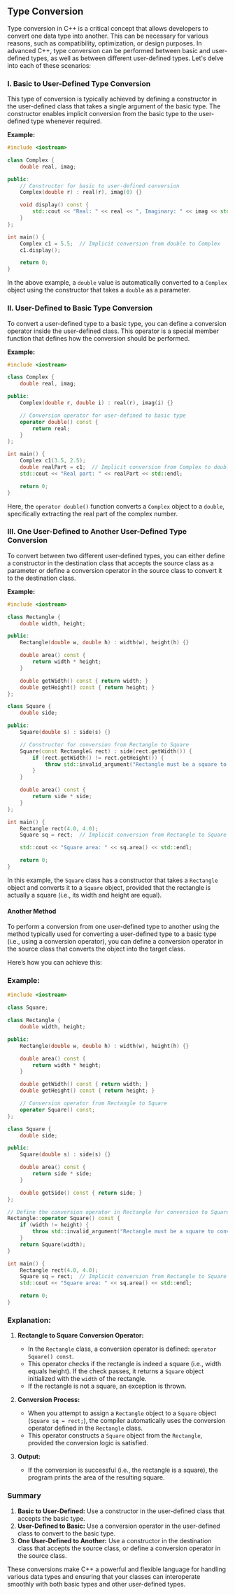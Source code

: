 ## Type Conversion

Type conversion in C++ is a critical concept that allows developers to convert one data type into another. This can be necessary for various reasons, such as compatibility, optimization, or design purposes. In advanced C++, type conversion can be performed between basic and user-defined types, as well as between different user-defined types. Let's delve into each of these scenarios:

### I. **Basic to User-Defined Type Conversion**

This type of conversion is typically achieved by defining a constructor in the user-defined class that takes a single argument of the basic type. The constructor enables implicit conversion from the basic type to the user-defined type whenever required.

**Example:**

```cpp
#include <iostream>

class Complex {
    double real, imag;

public:
    // Constructor for basic to user-defined conversion
    Complex(double r) : real(r), imag(0) {}

    void display() const {
        std::cout << "Real: " << real << ", Imaginary: " << imag << std::endl;
    }
};

int main() {
    Complex c1 = 5.5;  // Implicit conversion from double to Complex
    c1.display();

    return 0;
}
```

In the above example, a `double` value is automatically converted to a `Complex` object using the constructor that takes a `double` as a parameter.

### II. **User-Defined to Basic Type Conversion**

To convert a user-defined type to a basic type, you can define a conversion operator inside the user-defined class. This operator is a special member function that defines how the conversion should be performed.

**Example:**

```cpp
#include <iostream>

class Complex {
    double real, imag;

public:
    Complex(double r, double i) : real(r), imag(i) {}

    // Conversion operator for user-defined to basic type
    operator double() const {
        return real;
    }
};

int main() {
    Complex c1(3.5, 2.5);
    double realPart = c1;  // Implicit conversion from Complex to double
    std::cout << "Real part: " << realPart << std::endl;

    return 0;
}
```

Here, the `operator double()` function converts a `Complex` object to a `double`, specifically extracting the real part of the complex number.

### III. **One User-Defined to Another User-Defined Type Conversion**

To convert between two different user-defined types, you can either define a constructor in the destination class that accepts the source class as a parameter or define a conversion operator in the source class to convert it to the destination class.

**Example:**

```cpp
#include <iostream>

class Rectangle {
    double width, height;

public:
    Rectangle(double w, double h) : width(w), height(h) {}

    double area() const {
        return width * height;
    }

    double getWidth() const { return width; }
    double getHeight() const { return height; }
};

class Square {
    double side;

public:
    Square(double s) : side(s) {}

    // Constructor for conversion from Rectangle to Square
    Square(const Rectangle& rect) : side(rect.getWidth()) {
        if (rect.getWidth() != rect.getHeight()) {
            throw std::invalid_argument("Rectangle must be a square to convert to Square.");
        }
    }

    double area() const {
        return side * side;
    }
};

int main() {
    Rectangle rect(4.0, 4.0);
    Square sq = rect;  // Implicit conversion from Rectangle to Square

    std::cout << "Square area: " << sq.area() << std::endl;

    return 0;
}
```

In this example, the `Square` class has a constructor that takes a `Rectangle` object and converts it to a `Square` object, provided that the rectangle is actually a square (i.e., its width and height are equal).

#### Another Method

To perform a conversion from one user-defined type to another using the method typically used for converting a user-defined type to a basic type (i.e., using a conversion operator), you can define a conversion operator in the source class that converts the object into the target class.

Here’s how you can achieve this:

### Example:

```cpp
#include <iostream>

class Square;

class Rectangle {
    double width, height;

public:
    Rectangle(double w, double h) : width(w), height(h) {}

    double area() const {
        return width * height;
    }

    double getWidth() const { return width; }
    double getHeight() const { return height; }

    // Conversion operator from Rectangle to Square
    operator Square() const;
};

class Square {
    double side;

public:
    Square(double s) : side(s) {}

    double area() const {
        return side * side;
    }

    double getSide() const { return side; }
};

// Define the conversion operator in Rectangle for conversion to Square
Rectangle::operator Square() const {
    if (width != height) {
        throw std::invalid_argument("Rectangle must be a square to convert to Square.");
    }
    return Square(width);
}

int main() {
    Rectangle rect(4.0, 4.0);
    Square sq = rect;  // Implicit conversion from Rectangle to Square using conversion operator
    std::cout << "Square area: " << sq.area() << std::endl;

    return 0;
}
```

### Explanation:

1. **Rectangle to Square Conversion Operator:**
   - In the `Rectangle` class, a conversion operator is defined: `operator Square() const`.
   - This operator checks if the rectangle is indeed a square (i.e., width equals height). If the check passes, it returns a `Square` object initialized with the `width` of the rectangle.
   - If the rectangle is not a square, an exception is thrown.

2. **Conversion Process:**
   - When you attempt to assign a `Rectangle` object to a `Square` object (`Square sq = rect;`), the compiler automatically uses the conversion operator defined in the `Rectangle` class.
   - This operator constructs a `Square` object from the `Rectangle`, provided the conversion logic is satisfied.

3. **Output:**
   - If the conversion is successful (i.e., the rectangle is a square), the program prints the area of the resulting square.


### Summary

1. **Basic to User-Defined:** Use a constructor in the user-defined class that accepts the basic type.
2. **User-Defined to Basic:** Use a conversion operator in the user-defined class to convert to the basic type.
3. **One User-Defined to Another:** Use a constructor in the destination class that accepts the source class, or define a conversion operator in the source class.

These conversions make C++ a powerful and flexible language for handling various data types and ensuring that your classes can interoperate smoothly with both basic types and other user-defined types.
